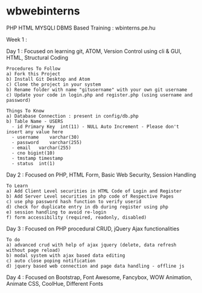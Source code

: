 # wbwebinterns

PHP HTML MYSQLI DBMS Based Training :  wbinterns.pe.hu

Week 1 :

  Day 1 : Focused on learning git, ATOM, Version Control using cli & GUI, HTML, Structural Coding

    Procedures To Follow
    a) Fork this Project
    b) Install Git Desktop and Atom
    c) Clone the project in your system
    b) Rename folder with name "gitusername" with your own git username
    c) Update your code in login.php and register.php (using username and password)

    Things To Know
    a) Database Connection : present in config/db.php
    b) Table Name - USERS
      -	id Primary Key	int(11) - NULL Auto Increment - Please don't insert any value here
      - username	varchar(30)
      - password	varchar(255)
      - email	varchar(255)
      - cno	bigint(10)
      - tmstamp	timestamp
      - status	int(1)

  Day 2 : Focused on PHP, HTML Form, Basic Web Security, Session Handling

    To Learn
    a) Add Client Level securities in HTML Code of Login and Register
    b) Add Server Level securities in php code of Respective Pages
    c) use php password hash function to verify userid
    d) check for duplicate entry in db during register using php
    e) session handling to avoid re-login
    f) form accessibility (required, readonly, disabled)


  Day 3 : Focused on PHP procedural CRUD, jQuery Ajax functionalities

    To do
    a) advanced crud with help of ajax jquery (delete, data refresh without page reload)
    b) modal system with ajax based data editing
    c) auto close poping notification
    d) jquery based web connection and page data handling - offline js

  Day 4 : Focused on Bootstrap, Font Awesome, Fancybox, WOW Animation, Animate CSS, CoolHue, Different Fonts
